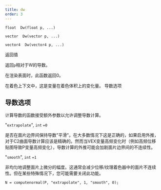 ```yaml
---
title: dw
order: 3
---
```

`float  Dw(float p, ...)`

`vector  Dw(vector p, ...)`

`vector4  Dw(vector4 p, ...)`

返回值

返回`p`相对于W的导数。

在渲染表面时，此函数返回0。

在着色上下文中，这是变量在着色体积上的变化量。
导数选项

## 导数选项

计算导数的函数接受额外参数以允许调整导数计算。

"`extrapolate`",
`int`
`=0`

是否在面片边界间保持导数"平滑"。在大多数情况下这是正确的，如果启用外推，对于C2曲面导数计算应该是精确的。然而当VEX变量高频变化时（例如高频位移贴图导致P变量高频变化），导数计算的外推可能会加剧面片边界间的不连续性。

"`smooth`",
`int`
`=1`

非均匀地调整面片上微分的幅度。这通常会减少位移/纹理着色器中的面片不连续性。但在某些特殊情况下，您可能需要关闭此功能。

```vex
N = computenormal(P, "extrapolate", 1, "smooth", 0);

```
